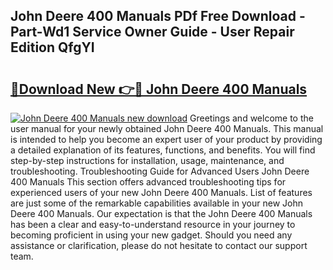 ## John Deere 400 Manuals PDf Free Download - Part-Wd1 Service Owner Guide - User Repair Edition QfgYI

# <h2><a href="http://bc89933.oget.top/?id=John+Deere+400+Manuals">🔗Download New 👉🔴 John Deere 400 Manuals</a></h2>

[![John Deere 400 Manuals new download](https://i.imgur.com/5g1atiW.png)](http://bc89933.oget.top/?id=John+Deere+400+Manuals)
Greetings and welcome to the user manual for your newly obtained John Deere 400 Manuals. This manual is intended to help you become an expert user of your product by providing a detailed explanation of its features, functions, and benefits. You will find step-by-step instructions for installation, usage, maintenance, and troubleshooting. Troubleshooting Guide for Advanced Users John Deere 400 Manuals This section offers advanced troubleshooting tips for experienced users of your new John Deere 400 Manuals. List of features are just some of the remarkable capabilities available in your new John Deere 400 Manuals. Our expectation is that the John Deere 400 Manuals has been a clear and easy-to-understand resource in your journey to becoming proficient in using your new gadget. Should you need any assistance or clarification, please do not hesitate to contact our support team.
